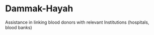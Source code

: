 # Dammak-Hayah
Assistance in linking blood donors with relevant Institutions  (hospitals, blood banks)
